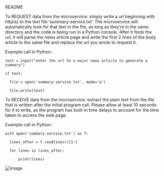 README

To REQUEST data from the microservice: simply write a url beginning with http(s) to the text file ‘summary-service.txt’. The microservice will automatically look for that text in the file, as long as they’re in the same directory and the code is being run in a Python console. After it finds the url, it will parse the news article page and write the first 2 lines of the body article to the same file and replace the url you wrote to request it.


Example call in Python:


    test = input("enter the url to a major news article to generate a summary")

    if test:

      file = open('summary-service.txt', mode='w')
    
      file.write(test)



To RECEIVE data from the microservice: extract the plain text from the file that is written after the initial program call. Please allow at least 10 seconds for it to write, as the program has built-in time delays to account for the time taken to access the web page.


Example call in Python:

    with open('summary-service.txt') as f:

      lines_after = f.readlines()[1:]
    
      for lines in lines_after:
    
          print(lines)
        

![image](https://github.com/user-attachments/assets/7eadbc9b-6f81-48a2-be10-27c5b25b9c4d)
